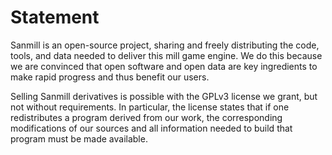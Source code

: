 # Statement

Sanmill is an open-source project, sharing and freely distributing the code, tools, and data needed to deliver this mill game engine. We do this because we are convinced that open software and open data are key ingredients to make rapid progress and thus benefit our users. 

Selling Sanmill derivatives is possible with the GPLv3 license we grant, but not without requirements. In particular, the license states that if one redistributes a program derived from our work, the corresponding modifications of our sources and all information needed to build that program must be made available.